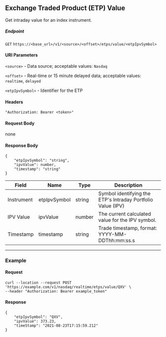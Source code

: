 ## Exchange Traded Product (ETP) Value

Get intraday value for an index instrument.

##### Endpoint

`GET` `https://<base_url>/v1/<source>/<offset>/etps/value/<etpIpvSymbol>`

#### URI Parameters

`<source>` - Data source; acceptable values: `Nasdaq`

`<offset>` - Real-time or 15 minute delayed data; acceptable values: `realtime`, `delayed`

`<etpIpvSymbol>` - Identifier for the ETP 

#### Headers

`"Authorization: Bearer <token>"`

#### Request Body

none

#### Response Body

```
{
    "etpIpvSymbol": "string",
    "ipvValue": number,
    "timestamp": "string"
}
```

| Field | Name | Type | Description |
|-------|------|------|-------------|
|Instrument|etpIpvSymbol|string|Symbol identifying the ETP's Intraday Portfolio Value (IPV)|
|IPV Value|ipvValue|number|The current calculated value for the IPV symbol.|
|Timestamp|timestamp|string|Trade timestamp, format: YYYY-MM-DDThh:mm:ss.s|


---


### Example

#### Request

```
curl --location --request POST 'https://example.com/v1/nasdaq/realtime/etps/value/QXV' \
--header "Authorization: Bearer example_token"
```

#### Response

```
{
    "etpIpvSymbol": "QXV",
    "ipvValue": 373.23,
    "timeStamp": "2021-08-23T17:15:59.212"
}
```
